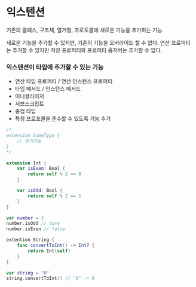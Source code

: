 # 익스텐션
기존의 클래스, 구조체, 열거형, 프로토콜에 새로운 기능을 추가하는 기능.

새로운 기능을 추가할 수 있지만, 기존의 기능을 오버라이드 할 수 없다. 연산 프로퍼티는 추가할 수 있지만 저장 프로퍼티와 프로퍼티 옵저버는 추가할 수 없다.
### 익스텐션이 타입에 추가할 수 있는 기능
- 연산 타입 프로퍼티 / 연산 인스턴스 프로퍼티
- 타입 메서드 / 인스턴스 메서드
- 이니셜라이저
- 서브스크립트
- 중첩 타입
- 특정 프로포콜을 준수할 수 있도록 기능 추가
```swift
/*
extension SomeType {
    // 추가기능
}
*/

extension Int {
    var isEven: Bool {
        return self % 2 == 0
    }

    var isOdd: Bool {
        return self % 2 == 1
    }
}

var number = 3
number.isOdd // ture
number.isEven // false

extention String {
    func convertToInt() -> Int? {
        return Int(self)
    }
}

var string = "0"
string.convertToInt() // "0" -> 0
```